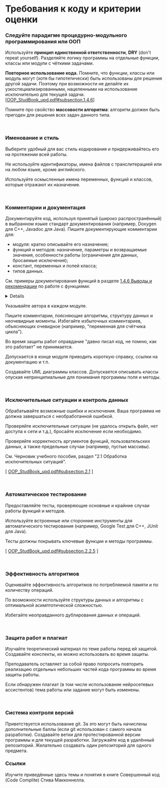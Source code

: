 # Требования к коду и критерии оценки

### Следуйте парадигме процедурно-модульного программирования или ООП
Используйте **принцип единственной ответственности**, **DRY** (don't repeat yourself).
Разделяйте логику программы на отдельные функции, классы или модули с чёткими задачами.

**Повторное использование кода.** Помните, что функции, классы или модуль могут (хотя бы гипотетически) быть использованы для решения другой задачи. Поэтому при возможности не делайте их узкоспециализированными, нацеленными на использование исключительно для текущей задачи.
[[OOP_StudBook_upd.pdf#subsection.1.4.6](https://raw.githubusercontent.com/VetrovSV/OOP/master/OOP_StudBook_upd.pdf#subsection.1.4.6)]

Помните про свойство **массовости алгоритма**: алгоритм должен быть пригоден для решения всех задач данного типа.

<br>

### Именование и стиль
Выберите удобный для вас стиль кодирования и придерживайтесь его на протяжении всей работы.

Не используйте идентификаторы, имена файлов с транслитерацией или на любом языке, кроме английского.

Используйте осмысленные имена переменных, функций и классов, которые отражают их назначение.

<br>

### Комментарии и документация
Документируйте код, используя принятый (широко распространённый) в выбранном языке стандарт документирования (например, Doxygen для C++, Javadoc для Java).
Пишите документирующие комментарии для:
- модуля: кратко описывайте его назначение;
- функций и методов: назначение, параметры и возвращаемые значения, особенности работы (ограничения для данных, бросаемые исключения);
- констант, переменных и полей класса;
- типов данных.

См. примеры документирования функций в разделе [1.4.6 Выводы и рекомендации](https://raw.githubusercontent.com/VetrovSV/OOP/master/OOP_StudBook_upd.pdf#subsection.1.4.6) по работе с функциями:

<details>

```cpp
// хороший пример: машинно-читаемый комментарий для
// системы документирования Doxygen:

/// вычисляет индекс массы тела по массе (m) в кг. и росту (h) в метрах
/// бросает исключение ivalid_argument если h==0
float bmi(float m, float h);



// отличный пример (машинно-читаемый комментарий для
// системы документирования Doxygen с полным описанием функции):

/// вычисляет индекс массы тела;
/// бросает исключение ivalid_argument если h==0
/// \param m масса тела в кг.
/// \param h рост в метрах
/// \return индекс массы тела
float bmi(float m, float h);
```

</details>




Указывайте автора в каждом модуле.

Пишите комментарии, поясняющие алгоритмы, структуру данных и неочевидные моменты.
Избегайте избыточных комментариев, объясняющих очевидное (например, "переменная для счётчика цикла").

Во время защиты работ оправдание "давно писал код, не помню, как это работает" не принимается.

Допускается в конце модуля приводить короткую справку, ссылки на документацию и т.п.

Создавайте UML диаграммы классов. Допускается описывать классы опуская непринципиальные для понимания программы поля и методы.  




<br>

### Исключительные ситуации и контроль данных

Обрабатывайте возможные ошибки и исключения. Ваша программа не должна завершаться с необработанной ошибкой. 

Проверяйте исключительные ситуации (не удалось открыть файл, нет доступа к сети и т.д.), бросайте исключение если необходимо.

Проверяйте корректность аргументов функций, пользовательских данных, а также предельные случаи (например, пустые массивы).

См. Черновик учебного пособия, раздел "2.1 Обработка исключительных ситуаций".

[ [OOP_StudBook_upd.pdf#subsection.2.1](https://raw.githubusercontent.com/VetrovSV/OOP/master/OOP_StudBook_upd.pdf#subsection.2.1) ]

<br>

### Автоматическое тестирование
Предоставляйте тесты, проверяющие основные и крайние случаи работы функций и методов.

Используйте встроенные или сторонние инструменты для автоматического тестирования (например, Google Test для C++, JUnit для Java).

Тесты должны покрывать ключевые функции и методы программы.

[ [OOP_StudBook_upd.pdf#subsection.2.2.5](https://raw.githubusercontent.com/VetrovSV/OOP/master/OOP_StudBook_upd.pdf#subsection.2.2.5) ]

<br>

### Эффективность алгоритмов
Оценивайте эффективность алгоритмов по потребляемой памяти и по количеству операций.

По возможности используйте структуры данных и алгоритмы с оптимальной асимптотической сложностью.

Избегайте неоправданного дублирования данных и операций.


<br>

### Защита работ и плагиат
Изучайте теоретический материал по теме работы перед ей защитой. Создавайте конспекты, их можно использовать во время защиты.

Преподаватель оставляет за собой право попросить повторить реализацию отдельных небольших частей кода программы во время защиты работы. 

Если обнаружен плагиат (в том числе использование нейросетевых ассистентов) тема работы или задание могут быть изменены.  


<br>


### Система контроля версий
Приветствуется использование git. За это могут быть начислены дополнительные баллы (если git использован с самого начала разработки).
Создавайте ветки для протестированной версии программы и для текущей разработки. Загружайте код в удалённый репозиторий.
Желательно создавать один репозиторий для одного предмета.



### Ссылки
Изучите приведённые здесь темы и понятия в книге Совершенный код (Code Complite) Стива Макконнелла.

